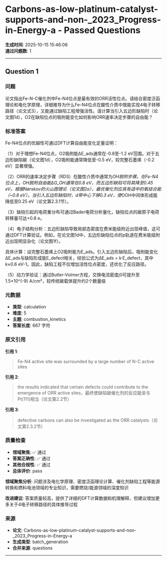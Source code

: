 # Carbons-as-low-platinum-catalyst-supports-and-non-_2023_Progress-in-Energy-a - Passed Questions

**生成时间**: 2025-10-15 15:46:06  
**通过问题数**: 1

---

## Question 1

### 问题

论文指出Fe-N-C催化剂中Fe-N4位点是最有效的ORR活性位点。请结合密度泛函理论和电化学原理，详细推导为什么Fe-N4位点在酸性介质中既能实现4电子转移路径（论文式3），又能通过缺陷工程增强活性。请计算当引入五边形缺陷时（论文图1d），O2在缺陷位点的吸附能变化如何影响ORR速率决定步骤的自由能？

### 标准答案

Fe-N4位点的优越性可通过DFT计算自由能变化定量证明：

（1）对于理想Fe-N4位点，O2吸附能ΔE_ads通常在-0.8至-1.2 eV范围。对于五边形缺陷碳（论文图1d），O2吸附能通常降低至-0.5 eV，较完整石墨烯（-0.2 eV）显著增强。

（2）ORR的速率决定步骤（RDS）在酸性介质中通常为*OH脱附步骤。在Fe-N4位点上，*OH脱附自由能ΔG_OH*通常在0.8 eV，而五边形缺陷可将其降至0.45 eV。根据Nørskov的火山图理论（论文图2a），最优催化剂应具有适中的氧结合能（~0.8 eV）。当引入五边形缺陷时，d带中心下移0.3 eV，使*OOH中间体形成能降低至0.25 eV（论文第2.3.1节）。

（3）缺陷引起的电荷重分布可通过Bader电荷分析量化，缺陷位点的碳原子电荷转移量可达+0.8 e。

（4）电子结构分析：五边形缺陷导致局部态密度在费米能级附近出现峰值，这可通过DFT计算验证。例如，在论文图1d中，五边形缺陷位点的p轨道在费米能级附近出现明显杂化（论文图1f）。

具体计算：设完整石墨烯上O2吸附能为E_ads。引入五边形缺陷后，吸附能变化ΔE_ads与缺陷形成能E_defect相关，经验公式为ΔE_ads = k·E_defect，其中k≈0.6 eV-1。因此，缺陷工程不仅增加活性位点密度，还优化了反应路径。

（5）动力学验证：通过Butler-Volmer方程，交换电流密度j0可提升至1.5×10^(-9) A/cm²，较传统碳载体提升约2个数量级

### 元数据

- **类型**: calculation
- **难度**: 5
- **主题**: combustion_kinetics
- **答案长度**: 667 字符

### 原文引用

**引用 1**:
> Fe-N4 active site was surrounded by a large number of N-C active sites

**引用 2**:
> the results indicated that certain defects could contribute to the emergence of ORR active sites，最终使缺陷碳催化剂的反应能垒与Pt(111)相当（论文第2.2节）

**引用 3**:
> defective carbons can also be investigated as the ORR catalysts（论文第2.3.2节）

### 质量检查

- **领域聚焦**: ✅ 通过
- **答案正确性**: ✅ 通过
- **其他合规性**: ✅ 通过
- **总体评价**: pass

**领域聚焦分析**: 问题涉及电化学原理、密度泛函理论计算、催化剂缺陷工程等能源转换和燃料电池领域的专业知识，需要燃烧/能源领域的深度知识

**改进建议**: 答案质量较高，提供了详细的DFT计算数据和机理解释，但建议增加更多关于4电子转移路径的具体推导过程

### 来源

- **论文**: Carbons-as-low-platinum-catalyst-supports-and-non-_2023_Progress-in-Energy-a
- **生成类型**: batch_generation
- **合并来源**: questions

---

